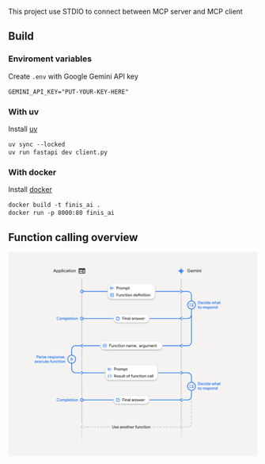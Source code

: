 This project use STDIO to connect between MCP server and MCP client

## Build

### Enviroment variables

Create `.env` with Google Gemini API key

```{text}
GEMINI_API_KEY="PUT-YOUR-KEY-HERE"
```

### With uv

Install [uv](https://github.com/astral-sh/uv)

```{bash}
uv sync --locked
uv run fastapi dev client.py
```

### With docker

Install [docker](https://www.docker.com/)

```{bash}
docker build -t finis_ai .
docker run -p 8000:80 finis_ai
```

## Function calling overview

![Function calling overview](./assets/function-calling-overview.png)
